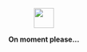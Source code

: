 <p align="center">
	<img width="40" src="https://github.githubassets.com/assets/mona-loading-default-c3c7aad1282f.gif">
<p align="center">
    <strong>On moment please...</strong>
</p>
